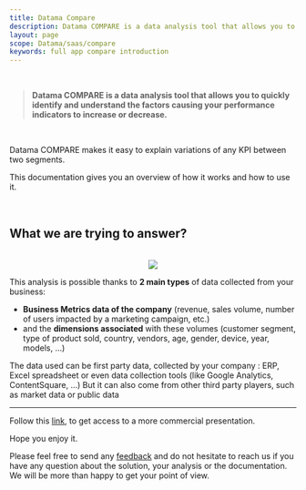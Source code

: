 ```yaml
---
title: Datama Compare
description: Datama COMPARE is a data analysis tool that allows you to quickly identify and understand the factors causing your performance indicators to increase or decrease.
layout: page
scope: Datama/saas/compare
keywords: full app compare introduction
---
```


<br>

> **Datama COMPARE is a data analysis tool that allows you to quickly identify and understand the factors causing your performance indicators to increase or decrease.**

<br>

Datama COMPARE makes it easy to explain variations of any KPI between two segments.

This documentation gives you an overview of how it works and how to use it.

<br>


## What we are trying to answer?

<br>

<center><img src="{{site.url}}/{{site.baseurl}}/core_app/new/compare/images/compare_introduction.png" /></center>

This analysis is possible thanks to **2 main types** of data collected from your business:

* **Business Metrics data of the company** (revenue, sales volume, number of users impacted by a marketing campaign, etc.)
* and the **dimensions associated** with these volumes (customer segment, type of product sold, country, vendors, age, gender, device, year, models, …)

The data used can be first party data, collected by your company : ERP, Excel spreadsheet or even data collection tools (like Google Analytics, ContentSquare, …)
But it can also come from other third party players, such as market data or public data

---------------------

Follow this [link](https://www.Datama.io/Datama_compare/), to get access to a more commercial presentation.

Hope you enjoy it.

Please feel free to send any [feedback](https://Datama.io/lets-talk/) and do not hesitate to reach us if you have any question about the solution, your analysis or the documentation. We will be more than happy to get your point of view.
